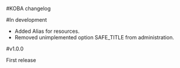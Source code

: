 #KOBA changelog

#In development

* Added Alias for resources.
* Removed unimplemented option SAFE_TITLE from administration.

#v1.0.0

First release